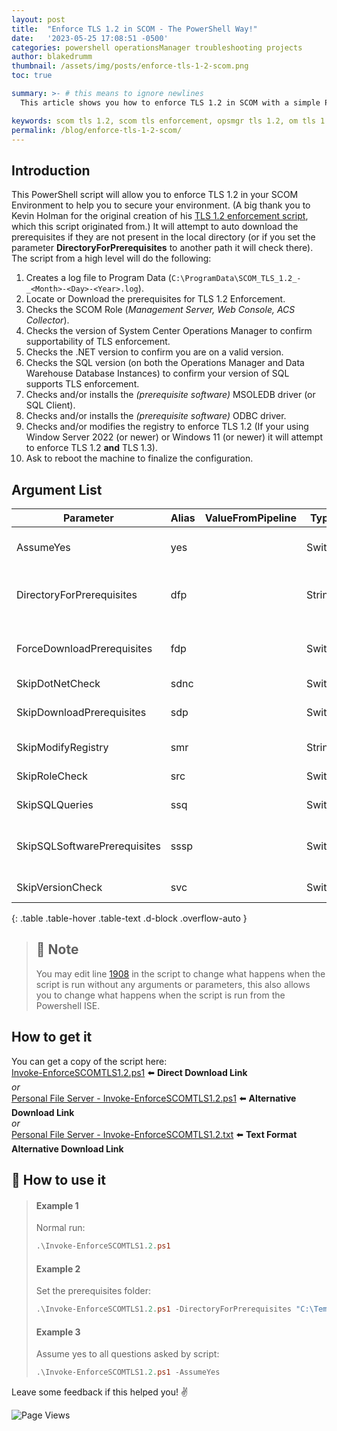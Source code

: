 ```yaml
---
layout: post
title:  "Enforce TLS 1.2 in SCOM - The PowerShell Way!"
date:   '2023-05-25 17:08:51 -0500'
categories: powershell operationsManager troubleshooting projects
author: blakedrumm
thumbnail: /assets/img/posts/enforce-tls-1-2-scom.png
toc: true

summary: >- # this means to ignore newlines
  This article shows you how to enforce TLS 1.2 in SCOM with a simple PowerShell script.

keywords: scom tls 1.2, scom tls enforcement, opsmgr tls 1.2, om tls 1.2, scom security hardening, scom security
permalink: /blog/enforce-tls-1-2-scom/
---
```


## Introduction
This PowerShell script will allow you to enforce TLS 1.2 in your SCOM Environment to help you to secure your environment. (A big thank you to Kevin Holman for the original creation of his [TLS 1.2 enforcement script](https://kevinholman.com/2018/05/06/implementing-tls-1-2-enforcement-with-scom/), which this script originated from.) It will attempt to auto download the prerequisites if they are not present in the local directory (or if you set the parameter **DirectoryForPrerequisites** to another path it will check there). The script from a high level will do the following:
1. Creates a log file to Program Data (`C:\ProgramData\SCOM_TLS_1.2_-_<Month>-<Day>-<Year>.log`).
2. Locate or Download the prerequisites for TLS 1.2 Enforcement.
3. Checks the SCOM Role (*Management Server, Web Console, ACS Collector*).
4. Checks the version of System Center Operations Manager to confirm supportability of TLS enforcement.
5. Checks the .NET version to confirm you are on a valid version.
6. Checks the SQL version (on both the Operations Manager and Data Warehouse Database Instances) to confirm your version of SQL supports TLS enforcement.
7. Checks and/or installs the *(prerequisite software)* MSOLEDB driver (or SQL Client).
8. Checks and/or installs the *(prerequisite software)* ODBC driver.
9. Checks and/or modifies the registry to enforce TLS 1.2 (If your using Window Server 2022 (or newer) or Windows 11 (or newer) it will attempt to enforce TLS 1.2 **and** TLS 1.3).
10. Ask to reboot the machine to finalize the configuration.

## Argument List

| Parameter                    | Alias | ValueFromPipeline | Type   | Description                                                                               |
|------------------------------|-------|-------------------|--------|-------------------------------------------------------------------------------------------|
| AssumeYes                    | yes   |                   | Switch | The script will not ask any questions. Good for unattended runs.                          |
| DirectoryForPrerequisites    | dfp   |                   | String | The directory to save / load the prerequisites from. Default is the current directory.    |
| ForceDownloadPrerequisites   | fdp   |                   | Switch | Force download the prerequisites to the directory specified in DirectoryForPrerequisites. |
| SkipDotNetCheck              | sdnc  |                   | Switch | Skip the .NET Check step.                                                                 |
| SkipDownloadPrerequisites    | sdp   |                   | Switch | Skip downloading the prerequisite files to current directory.                             |
| SkipModifyRegistry           | smr   |                   | String | Skip any registry modifications.                                                          |
| SkipRoleCheck                | src   |                   | Switch | Skip the SCOM Role Check step.                                                            |
| SkipSQLQueries               | ssq   |                   | Switch | Skip any check for SQL version compatibility.                                             |
| SkipSQLSoftwarePrerequisites | sssp  |                   | Switch | Skip the ODBC, MSOLEDBSQL, and/or Microsoft SQL Server 2012 Native Client.                |
| SkipVersionCheck             | svc   |                   | Switch | Skip SCOM Version Check step.                                                             |
{: .table .table-hover .table-text .d-block .overflow-auto }

> ## :notebook: Note
> You may edit line [1908](https://github.com/blakedrumm/SCOM-Scripts-and-SQL/blob/master/Powershell/TLS%201.2%20Enforcement/Invoke-EnforceSCOMTLS1.2.ps1#L1908) in the script to change what happens when the script is run without any arguments or parameters, this also allows you to change what happens when the script is run from the Powershell ISE.

## How to get it
You can get a copy of the script here: \
[Invoke-EnforceSCOMTLS1.2.ps1](https://github.com/blakedrumm/SCOM-Scripts-and-SQL/blob/master/Powershell/TLS%201.2%20Enforcement/Invoke-EnforceSCOMTLS1.2.ps1) :arrow_left: **Direct Download Link** \
_or_ \
[Personal File Server - Invoke-EnforceSCOMTLS1.2.ps1](https://files.blakedrumm.com/Invoke-EnforceSCOMTLS1.2.ps1) :arrow_left: **Alternative Download Link** \
_or_ \
[Personal File Server - Invoke-EnforceSCOMTLS1.2.txt](https://files.blakedrumm.com/Invoke-EnforceSCOMTLS1.2.txt) :arrow_left: **Text Format Alternative Download Link**

## :page_with_curl: How to use it
>#### Example 1
>Normal run:
>```powershell
>.\Invoke-EnforceSCOMTLS1.2.ps1
>```
>#### Example 2
>Set the prerequisites folder:
>```powershell
>.\Invoke-EnforceSCOMTLS1.2.ps1 -DirectoryForPrerequisites "C:\Temp"
>```
>#### Example 3
>Assume yes to all questions asked by script:
>```powershell
>.\Invoke-EnforceSCOMTLS1.2.ps1 -AssumeYes
>```

Leave some feedback if this helped you! :v:

![Page Views](https://counter.blakedrumm.com/count/tag.svg?url=blakedrumm.com/blog/enforce-tls-1-2-scom/)

<!--
Having trouble with Pages? Check out our [documentation](https://docs.github.com/categories/github-pages-basics/) or [contact support](https://support.github.com/contact) and we’ll help you sort it out.

Tip:
To add auto-size pictures:
![/assets/img/posts/example.jpg](/assets/img/posts/example.jpg){:class="img-fluid"}
-->
